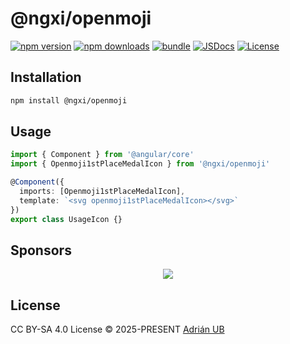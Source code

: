 # @ngxi/openmoji

[![npm version][npm-version-src]][npm-version-href]
[![npm downloads][npm-downloads-src]][npm-downloads-href]
[![bundle][bundle-src]][bundle-href]
[![JSDocs][jsdocs-src]][jsdocs-href]
[![License][license-src]][license-href]

## Installation

```sh
npm install @ngxi/openmoji
```

## Usage

```ts
import { Component } from '@angular/core'
import { Openmoji1stPlaceMedalIcon } from '@ngxi/openmoji'

@Component({
  imports: [Openmoji1stPlaceMedalIcon],
  template: `<svg openmoji1stPlaceMedalIcon></svg>`
})
export class UsageIcon {}
```

## Sponsors

<p align="center">
  <a href="https://cdn.jsdelivr.net/gh/adrian-ub/static/sponsors.svg">
    <img src='https://cdn.jsdelivr.net/gh/adrian-ub/static/sponsors.svg'/>
  </a>
</p>

## License

CC BY-SA 4.0 License © 2025-PRESENT [Adrián UB](https://github.com/adrian-ub)

<!-- Badges -->

[npm-version-src]: https://img.shields.io/npm/v/@ngxi/openmoji?style=flat&colorA=080f12&colorB=1fa669
[npm-version-href]: https://npmjs.com/package/@ngxi/openmoji
[npm-downloads-src]: https://img.shields.io/npm/dm/@ngxi/openmoji?style=flat&colorA=080f12&colorB=1fa669
[npm-downloads-href]: https://npmjs.com/package/@ngxi/openmoji
[bundle-src]: https://img.shields.io/bundlephobia/minzip/@ngxi/openmoji?style=flat&colorA=080f12&colorB=1fa669&label=minzip
[bundle-href]: https://bundlephobia.com/result?p=@ngxi/openmoji
[license-src]: https://img.shields.io/npm/l/@ngxi/openmoji?style=flat&colorA=080f12&colorB=1fa669
[license-href]: https://github.com/adrian-ub/ngxi/blob/main/LICENSE
[jsdocs-src]: https://img.shields.io/badge/jsdocs-reference-080f12?style=flat&colorA=080f12&colorB=1fa669
[jsdocs-href]: https://www.jsdocs.io/package/@ngxi/openmoji
